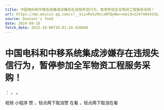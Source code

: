```yaml
---
title: 中国电科和中移系统集成涉嫌存在违规失信行为，暂停参加全军物资工程服务采购！
url: https://mp.weixin.qq.com/s?__biz=MzkzMzcxNTQyNw==&mid=2247484433&idx=1&sn=da5e4cf70b2ca9b59599173b00b45218
source: Doonsec's feed
date: 2024-08-18
fetch_date: 2025-10-06T18:01:34.436860
---
```


# 中国电科和中移系统集成涉嫌存在违规失信行为，暂停参加全军物资工程服务采购！

：
，
。

视频
小程序
赞
，轻点两下取消赞
在看
，轻点两下取消在看